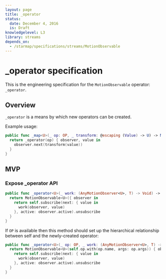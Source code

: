 ```yaml
---
layout: page
title: _operator
status:
  date: December 4, 2016
  is: Draft
knowledgelevel: L3
library: streams
depends_on:
  - /starmap/specifications/streams/MotionObservable
---
```


# _operator specification

This is the engineering specification for the `MotionObservable` operator: `_operator`.

## Overview

`_operator` is a means by which new operators can be created.

Example usage:

```swift
public func _map<U>(_ op: OP, _ transform: @escaping (Value) -> U) -> MotionObservable<U> {
  return _operator(op) { observer, value in
    observer.next(transform(value))
  }
}
```

## MVP

### Expose _operator API

```swift
public func _operator<U>(_ work: (AnyMotionObserver<U>, T) -> Void) -> MotionObservable<U> {
  return MotionObservable<U>({ observer in
    return self.subscribe(next: { value in
      work(observer, value)
    }, active: observer.active).unsubscribe
  }
}
```

If `OP` is available then this method should set up the hierarchical relationship between self
and the newly-created operator:

```swift
public func _operator<U>(_ op: OP, _ work: (AnyMotionObserver<U>, T) -> Void) -> MotionObservable<U> {
  return MotionObservable<U>(self.op.with(op.name, args: op.args)) { observer in
    return self.subscribe(next: { value in
      work(observer, value)
    }, active: observer.active).unsubscribe
  }
}
```
